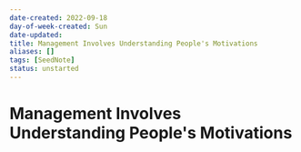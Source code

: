 ```yaml
---
date-created: 2022-09-18
day-of-week-created: Sun
date-updated: 
title: Management Involves Understanding People's Motivations
aliases: []
tags: [SeedNote]
status: unstarted
---
```


# Management Involves Understanding People's Motivations
